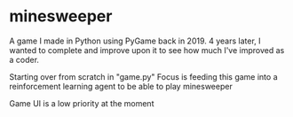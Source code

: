 # minesweeper

A game I made in Python using PyGame back in 2019. 4 years later, I wanted to complete and improve upon it to see how much I've improved as a coder.

Starting over from scratch in "game.py"
Focus is feeding this game into a reinforcement learning agent
to be able to play minesweeper

Game UI is a low priority at the moment

